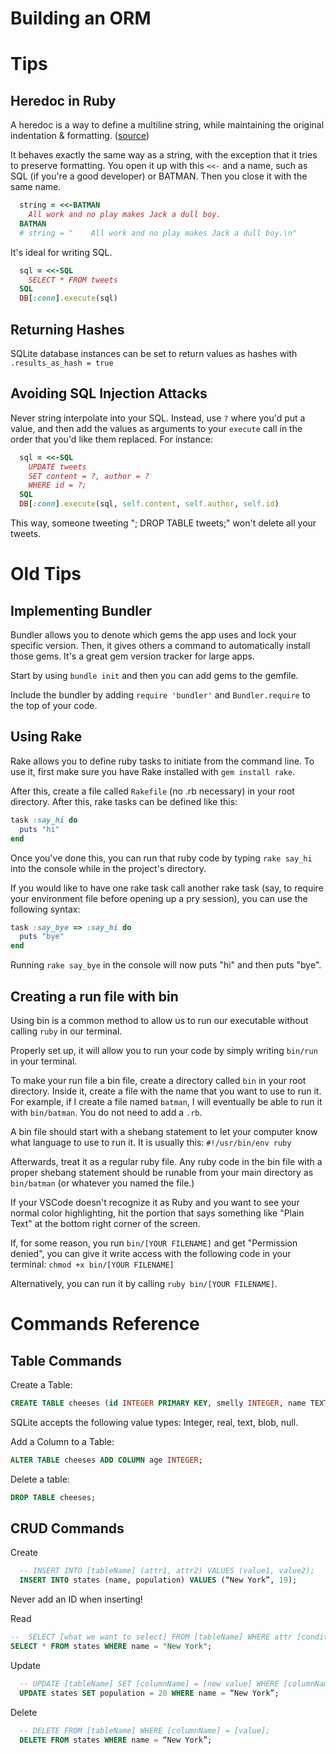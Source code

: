 # Building an ORM


# Tips

## Heredoc in Ruby
A heredoc is a way to define a multiline string, while maintaining the original indentation & formatting. ([source](https://www.rubyguides.com/2018/11/ruby-heredoc/))

It behaves exactly the same way as a string, with the exception that it tries to preserve formatting. You open it up with this `<<-` and a name, such as SQL (if you're a good developer) or BATMAN. Then you close it with the same name.

```ruby
  string = <<-BATMAN
    All work and no play makes Jack a dull boy.
  BATMAN
  # string = "    All work and no play makes Jack a dull boy.\n"
```

It's ideal for writing SQL.

```ruby
  sql = <<-SQL
    SELECT * FROM tweets
  SQL
  DB[:conn].execute(sql)
```

## Returning Hashes
SQLite database instances can be set to return values as hashes with
`.results_as_hash = true`

## Avoiding SQL Injection Attacks

Never string interpolate into your SQL. Instead, use `?` where you'd put a value, and then add the values as arguments to your `execute` call in the order that you'd like them replaced. For instance:

```ruby
  sql = <<-SQL
    UPDATE tweets
    SET content = ?, author = ?
    WHERE id = ?;
  SQL
  DB[:conn].execute(sql, self.content, self.author, self.id)
```

This way, someone tweeting "; DROP TABLE tweets;" won't delete all your tweets.

# Old Tips

## Implementing Bundler

Bundler allows you to denote which gems the app uses and lock your specific version. Then, it gives others a command to automatically install those gems. It's a great gem version tracker for large apps.

Start by using `bundle init` and then you can add gems to the gemfile.

Include the bundler by adding `require 'bundler'` and `Bundler.require` to the top of your code.

## Using Rake

Rake allows you to define ruby tasks to initiate from the command line. To use it, first make sure you have Rake installed with `gem install rake`.

After this, create a file called `Rakefile` (no .rb necessary) in your root directory. After this, rake tasks can be defined like this:

```ruby
task :say_hi do
  puts "hi"
end
```

Once you've done this, you can run that ruby code by typing `rake say_hi` into the console while in the project's directory.

If you would like to have one rake task call another rake task (say, to require your environment file before opening up a pry session), you can use the following syntax:

```ruby
task :say_bye => :say_hi do
  puts "bye"
end
```

Running `rake say_bye` in the console will now puts "hi" and then puts "bye".

## Creating a run file with bin

Using bin is a common method to allow us to run our executable without calling `ruby` in our terminal.

Properly set up, it will allow you to run your code by simply writing `bin/run` in your terminal.

To make your run file a bin file, create a directory called `bin` in your root directory. Inside it, create a file with the name that you want to use to run it. For example, if I create a file named `batman`, I will eventually be able to run it with `bin/batman`. You do not need to add a `.rb`.

A bin file should start with a shebang statement to let your computer know what language to use to run it. It is usually this: `#!/usr/bin/env ruby`

Afterwards, treat it as a regular ruby file. Any ruby code in the bin file with a proper shebang statement should be runable from your main directory as `bin/batman` (or whatever you named the file.)

If your VSCode doesn't recognize it as Ruby and you want to see your normal color highlighting, hit the portion that says something like "Plain Text" at the bottom right corner of the screen.

If, for some reason, you run `bin/[YOUR FILENAME]` and get "Permission denied", you can give it write access with the following code in your terminal:
```chmod +x bin/[YOUR FILENAME]```

Alternatively, you can run it by calling `ruby bin/[YOUR FILENAME]`.

# Commands Reference

## Table Commands

Create a Table:
```SQL
CREATE TABLE cheeses (id INTEGER PRIMARY KEY, smelly INTEGER, name TEXT);
```

SQLite accepts the following value types: Integer, real, text, blob, null.

Add a Column to a Table:
```SQL
ALTER TABLE cheeses ADD COLUMN age INTEGER;
```

Delete a table:

```SQL
DROP TABLE cheeses;
```

## CRUD Commands

Create
  ```SQL
    -- INSERT INTO [tableName] (attr1, attr2) VALUES (value1, value2);
    INSERT INTO states (name, population) VALUES (“New York”, 19);
  ```
Never add an ID when inserting!

Read
  ```SQL
  --  SELECT [what we want to select] FROM [tableName] WHERE attr [conditional] "attr_value";
  SELECT * FROM states WHERE name = "New York";
 ```
Update
```SQL
  -- UPDATE [tableName] SET [columnName] = [new value] WHERE [columnName] = [value];
  UPDATE states SET population = 20 WHERE name = “New York”;
```
Delete
```SQL
  -- DELETE FROM [tableName] WHERE [columnName] = [value];
  DELETE FROM states WHERE name = “New York”;
```